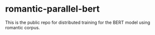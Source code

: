 # romantic-parallel-bert
This is the public repo for distributed training for the BERT model using romantic corpus. 
